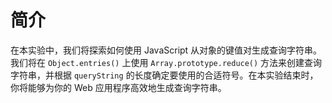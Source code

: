 # 简介

在本实验中，我们将探索如何使用 JavaScript 从对象的键值对生成查询字符串。我们将在 `Object.entries()` 上使用 `Array.prototype.reduce()` 方法来创建查询字符串，并根据 `queryString` 的长度确定要使用的合适符号。在本实验结束时，你将能够为你的 Web 应用程序高效地生成查询字符串。
